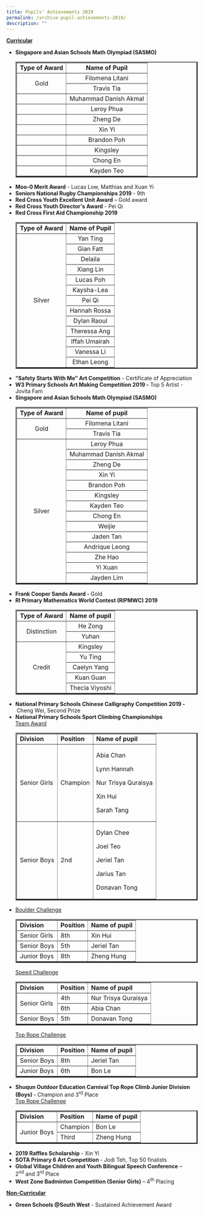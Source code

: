 ```yaml
---
title: Pupils' Achievements 2019
permalink: /archive-pupil-achievements-2019/
description: ""
---
```

<p><strong><u>Curricular</u></strong></p>
<ul>
<li><strong>Singapore and Asian Schools Math Olympiad (SASMO)</strong><br>
<table border="3">
<tbody>
<tr>
<td style="text-align: center;"><strong>Type of Award</strong></td>
<td style="text-align: center;"><strong>Name of Pupil</strong></td>
</tr>
<tr>
<td style="text-align: center;" rowspan="2">Gold</td>
<td style="text-align: center;">Filomena Litani</td>
</tr>
<tr>
<td style="text-align: center;">Travis Tia</td>
</tr>
<tr>
<td style="text-align: center;">&nbsp;</td>
<td style="text-align: center;">Muhammad Danish Akmal</td>
</tr>
<tr>
<td style="text-align: center;">&nbsp;</td>
<td style="text-align: center;">Leroy Phua</td>
</tr>
<tr>
<td style="text-align: center;">&nbsp;</td>
<td style="text-align: center;">Zheng De</td>
</tr>
<tr>
<td style="text-align: center;">&nbsp;</td>
<td style="text-align: center;">Xin Yi</td>
</tr>
<tr>
<td style="text-align: center;">&nbsp;</td>
<td style="text-align: center;">Brandon Poh</td>
</tr>
<tr>
<td style="text-align: center;">&nbsp;</td>
<td style="text-align: center;">Kingsley</td>
</tr>
<tr>
<td style="text-align: center;">&nbsp;</td>
<td style="text-align: center;">Chong En</td>
</tr>
<tr>
<td style="text-align: center;">&nbsp;</td>
<td style="text-align: center;">Kayden Teo</td>
</tr>
</tbody>
</table>
</li>
<li><strong>Moo-0 Merit Award</strong>&nbsp;- Lucas Low, Matthias and Xuan Yi</li>
<li><strong>Seniors National Rugby Championships 2019&nbsp;</strong>- 9th</li>
<li><strong>Red Cross Youth Excellent Unit Award</strong>&nbsp;– Gold award</li>
<li><strong>Red Cross Youth Director's Award</strong>&nbsp;- Pei Qi</li>
<li><strong>Red Cross First Aid Championship 2019</strong><br>
<table border="3">
<tbody>
<tr>
<td style="text-align: center;"><strong>Type of Award</strong></td>
<td style="text-align: center;"><strong>Name of Pupil</strong></td>
</tr>
<tr>
<td style="text-align: center;" rowspan="13">Silver</td>
<td style="text-align: center;">Yan Ting</td>
</tr>
<tr>
<td style="text-align: center;">Gian Fatt</td>
</tr>
<tr>
<td style="text-align: center;">Delaila</td>
</tr>
<tr>
<td style="text-align: center;">Xiang Lin</td>
</tr>
<tr>
<td style="text-align: center;">Lucas Poh</td>
</tr>
<tr>
<td style="text-align: center;">Kaysha-Lea</td>
</tr>
<tr>
<td style="text-align: center;">Pei Qi</td>
</tr>
<tr>
<td style="text-align: center;">Hannah Rossa</td>
</tr>
<tr>
<td style="text-align: center;">Dylan Raoul</td>
</tr>
<tr>
<td style="text-align: center;">Theressa Ang</td>
</tr>
<tr>
<td style="text-align: center;">Iffah Umairah</td>
</tr>
<tr>
<td style="text-align: center;">Vanessa Li</td>
</tr>
<tr>
<td style="text-align: center;">Ethan Leong</td>
</tr>
</tbody>
</table>
</li>
</ul>
<ul>
<li><strong>“Safety Starts With Me” Art Competition</strong>&nbsp;- Certificate of Appreciation</li>
<li><strong>W3 Primary Schools Art Making Competition&nbsp;</strong><strong>2019 -&nbsp;</strong>Top 5 Artist - Jovita Fam</li>
<li><strong>Singapore and Asian Schools Math Olympiad (SASMO)</strong><br>
<table border="3">
<tbody>
<tr>
<td style="text-align: center;"><strong>Type of Award</strong></td>
<td style="text-align: center;"><strong>Name of pupil</strong></td>
</tr>
<tr>
<td style="text-align: center;" rowspan="2">Gold</td>
<td style="text-align: center;">Filomena Litani</td>
</tr>
<tr>
<td style="text-align: center;">Travis Tia</td>
</tr>
<tr>
<td style="text-align: center;" rowspan="14">Silver</td>
<td style="text-align: center;">Leroy Phua</td>
</tr>
<tr>
<td style="text-align: center;">Muhammad Danish Akmal</td>
</tr>
<tr>
<td style="text-align: center;">Zheng De</td>
</tr>
<tr>
<td style="text-align: center;">Xin Yi</td>
</tr>
<tr>
<td style="text-align: center;">Brandon Poh</td>
</tr>
<tr>
<td style="text-align: center;">Kingsley</td>
</tr>
<tr>
<td style="text-align: center;">Kayden Teo</td>
</tr>
<tr>
<td style="text-align: center;">Chong En</td>
</tr>
<tr>
<td style="text-align: center;">Weijie</td>
</tr>
<tr>
<td style="text-align: center;">Jaden Tan</td>
</tr>
<tr>
<td style="text-align: center;">Andrique Leong</td>
</tr>
<tr>
<td style="text-align: center;">Zhe Hao</td>
</tr>
<tr>
<td style="text-align: center;">Yi Xuan</td>
</tr>
<tr>
<td style="text-align: center;">Jayden Lim</td>
</tr>
</tbody>
</table>
</li>
<li><strong>Frank Cooper Sands Award -&nbsp;</strong>Gold</li>
<li><strong>RI Primary Mathematics World Contest (RIPMWC) 2019<br></strong>
<table border="3">
<tbody>
<tr>
<td style="text-align: center;"><strong>Type of Award</strong></td>
<td style="text-align: center;"><strong>Name of pupil</strong></td>
</tr>
<tr>
<td style="text-align: center;" rowspan="2">Distinction</td>
<td style="text-align: center;">He Zong</td>
</tr>
<tr>
<td style="text-align: center;">Yuhan</td>
</tr>
<tr>
<td style="text-align: center;" rowspan="5">Credit</td>
<td style="text-align: center;">Kingsley</td>
</tr>
<tr>
<td style="text-align: center;">Yu Ting</td>
</tr>
<tr>
<td style="text-align: center;">Caelyn Yang</td>
</tr>
<tr>
<td style="text-align: center;">Kuan Guan</td>
</tr>
<tr>
<td style="text-align: center;">Thecia Viyoshi</td>
</tr>
</tbody>
</table>
</li>
<li><strong>National Primary Schools Chinese Calligraphy Competition 2019 -&nbsp;</strong>Cheng Wei, Second Prize</li>
<li><strong>National Primary Schools Sport Climbing Championships</strong><br><u>Team Award</u>
<table border="3">
<tbody>
<tr>
<td><strong>Division</strong></td>
<td><strong>Position</strong></td>
<td><strong>Name of pupil</strong></td>
</tr>
<tr>
<td>Senior Girls</td>
<td>Champion</td>
<td>
<p>Abia Chan</p>
<p>Lynn Hannah</p>
<p>Nur Trisya Quraisya</p>
<p>Xin Hui</p>
<p>Sarah Tang</p>
</td>
</tr>
<tr>
<td>Senior Boys</td>
<td>2nd</td>
<td>
<p>Dylan Chee</p>
<p>Joel Teo</p>
<p>Jeriel Tan</p>
<p>Jarius Tan</p>
<p>Donavan Tong</p>
</td>
</tr>
</tbody>
</table>
</li>
</ul>
<ul>
<li>
<p><u>Boulder Challenge</u></p>
<table border="3">
<tbody>
<tr>
<td><strong>Division</strong></td>
<td><strong>Position</strong></td>
<td><strong>Name of pupil</strong></td>
</tr>
<tr>
<td>Senior Girls</td>
<td>8th</td>
<td>Xin Hui</td>
</tr>
<tr>
<td>Senior Boys</td>
<td>5th</td>
<td>Jeriel Tan</td>
</tr>
<tr>
<td>Junior Boys</td>
<td>8th</td>
<td>Zheng Hung</td>
</tr>
</tbody>
</table>
<p><u>Speed Challenge</u></p>
<table border="3">
<tbody>
<tr>
<td><strong>Division</strong></td>
<td><strong>Position</strong></td>
<td><strong>Name of pupil</strong></td>
</tr>
<tr>
<td rowspan="2">Senior Girls</td>
<td>4th</td>
<td>Nur Trisya Quraisya</td>
</tr>
<tr>
<td>6th</td>
<td>Abia Chan</td>
</tr>
<tr>
<td>Senior Boys</td>
<td>5th</td>
<td>Donavan Tong</td>
</tr>
</tbody>
</table>
<p><u>Top Rope Challenge</u></p>
<table border="3">
<tbody>
<tr>
<td><strong>Division</strong></td>
<td><strong>Position</strong></td>
<td><strong>Name of pupil</strong></td>
</tr>
<tr>
<td>Senior Boys</td>
<td>8th</td>
<td>Jeriel Tan</td>
</tr>
<tr>
<td>Junior Boys</td>
<td>6th</td>
<td>Bon Le</td>
</tr>
</tbody>
</table>
</li>
<li><strong>Shuqun Outdoor Education Carnival Top Rope Climb Junior Division (Boys)&nbsp;</strong>- Champion and 3<sup>rd</sup>&nbsp;Place<br><u>Top Rope Challenge</u>
<table border="3">
<tbody>
<tr>
<td><strong>Division</strong></td>
<td><strong>Position</strong></td>
<td><strong>Name of pupil</strong></td>
</tr>
<tr>
<td rowspan="2">Junior Boys</td>
<td>Champion</td>
<td>Bon Le</td>
</tr>
<tr>
<td>Third</td>
<td>Zheng Hung</td>
</tr>
</tbody>
</table>
</li>
<li><strong>2019 Raffles Scholarship&nbsp;</strong>- Xin Yi</li>
<li><strong>SOTA Primary 6 Art Competition&nbsp;</strong>- Jodi Teh, Top 50 finalists</li>
<li><strong>Global Village Children and Youth Bilingual Speech Conference</strong>&nbsp;– 2<sup>nd</sup>&nbsp;and 3<sup>rd</sup>&nbsp;Place</li>
<li><strong>West Zone Badminton Competition (Senior Girls)</strong>&nbsp;– 4<sup>th</sup>&nbsp;Placing</li>
</ul>
<p><strong><u>Non-Curricular</u></strong></p>
<ul>
<li><strong>Green Schools @South West</strong>&nbsp;- Sustained Achievement Award</li>
</ul>